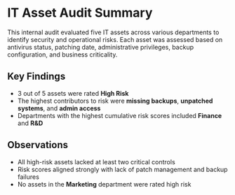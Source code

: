 # IT Asset Audit Summary

This internal audit evaluated five IT assets across various departments to identify security and operational risks. Each asset was assessed based on antivirus status, patching date, administrative privileges, backup configuration, and business criticality.

## Key Findings
- 3 out of 5 assets were rated **High Risk**
- The highest contributors to risk were **missing backups**, **unpatched systems**, and **admin access**
- Departments with the highest cumulative risk scores included **Finance** and **R&D**

## Observations
- All high-risk assets lacked at least two critical controls
- Risk scores aligned strongly with lack of patch management and backup failures
- No assets in the **Marketing** department were rated high risk

